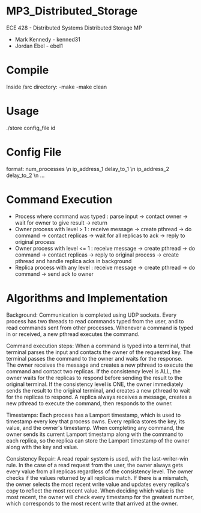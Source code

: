 MP3_Distributed_Storage
=======================

ECE 428 - Distributed Systems
Distributed Storage MP

- Mark Kennedy - kenned31
- Jordan Ebel  - ebel1


Compile
=======
Inside /src directory:
-make
-make clean


Usage
=====
./store config_file id


Config File
===========
format: 
    num_processes \n 
    ip_address_1  delay_to_1 \n 
    ip_address_2  delay_to_2 \n 
    ... 


Command Execution
==================
- Process where command was typed :  parse input -> contact owner -> wait for owner to give result -> return
- Owner process with level > 1    :  receive message -> create pthread -> do command -> contact replicas -> wait for all replicas to ack -> reply to original process
- Owner process with level <= 1   :  receive message -> create pthread -> do command -> contact replicas -> reply to original process -> create pthread and handle replica acks in background
- Replica process with any level  :  receive message -> create pthread -> do command -> send ack to owner


Algorithms and Implementation
=============================

Background:
	Communication is completed using UDP sockets.  Every process has two threads to read commands typed from the user, and to read commands sent from other processes.  Whenever a command is 
typed in or received, a new pthread executes the command.

Command execution steps:
	When a command is typed into a terminal, that terminal parses the input and contacts the owner of the requested key.  The terminal passes the command to the owner and waits for the response.  
The owner receives the message and creates a new pthread to execute the command and contact two replicas.  If the consistency level is ALL, the owner waits for the replicas to respond before sending
the result to the original terminal.  If the consistency level is ONE, the owner immediately sends the result to the original terminal, and creates a new pthread to wait for the replicas to respond.
A replica always receives a message, creates a new pthread to execute the command, then responds to the owner.

Timestamps:
	Each process has a Lamport timestamp, which is used to timestamp every key that process owns.  Every replica stores the key, its value, and the owner's timestamp.  When completing any
command, the owner sends its current Lamport timestamp along with the command to each replica, so the replica can store the Lamport timestamp of the owner along with the key and value.

Consistency Repair:
	A read repair system is used, with the last-writer-win rule.  In the case of a read request from the user, the owner always gets every value from all replicas regardless of the consistency 
level.  The owner checks if the values returned by all replicas match.  If there is a mismatch, the owner selects the most recent write value and updates every replica's copy to reflect the most 
recent value.  When deciding which value is the most recent, the owner will check every timestamp for the greatest number, which corresponds to the most recent write that arrived at the owner.



